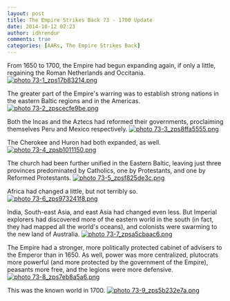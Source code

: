 ```yaml
---
layout: post
title: The Empire Strikes Back 73 - 1700 Update
date: 2014-10-12 02:23
author: idhrendur
comments: true
categories: [AARs, The Empire Strikes Back]
---
```

From 1650 to 1700, the Empire had begun expanding again, if only a little, regaining the Roman Netherlands and Occitania.
<a href="http://s1327.photobucket.com/user/idhrendur/media/The%20Empire%20Strikes%20Back/73-1_zps17b83214.png.html" target="_blank"><img class="aligncenter" src="http://i1327.photobucket.com/albums/u670/idhrendur/The%20Empire%20Strikes%20Back/73-1_zps17b83214.png" alt=" photo 73-1_zps17b83214.png" border="0" /></a>

The greater part of the Empire's warring was to establish strong nations in the eastern Baltic regions and in the Americas.
<a href="http://s1327.photobucket.com/user/idhrendur/media/The%20Empire%20Strikes%20Back/73-2_zpscecfe9be.png.html" target="_blank"><img class="aligncenter" src="http://i1327.photobucket.com/albums/u670/idhrendur/The%20Empire%20Strikes%20Back/73-2_zpscecfe9be.png" alt=" photo 73-2_zpscecfe9be.png" border="0" /></a>

Both the Incas and the Aztecs had reformed their governments, proclaiming themselves Peru and Mexico respectively.
<a href="http://s1327.photobucket.com/user/idhrendur/media/The%20Empire%20Strikes%20Back/73-3_zps8ffa5555.png.html" target="_blank"><img class="aligncenter" src="http://i1327.photobucket.com/albums/u670/idhrendur/The%20Empire%20Strikes%20Back/73-3_zps8ffa5555.png" alt=" photo 73-3_zps8ffa5555.png" border="0" /></a>

The Cherokee and Huron had both expanded, as well.
<a href="http://s1327.photobucket.com/user/idhrendur/media/The%20Empire%20Strikes%20Back/73-4_zpsb1011150.png.html" target="_blank"><img class="aligncenter" src="http://i1327.photobucket.com/albums/u670/idhrendur/The%20Empire%20Strikes%20Back/73-4_zpsb1011150.png" alt=" photo 73-4_zpsb1011150.png" border="0" /></a>

The church had been further unified in the Eastern Baltic, leaving just three provinces predominated by Catholics, one by Protestants, and one by Reformed Protestants.
<a href="http://s1327.photobucket.com/user/idhrendur/media/The%20Empire%20Strikes%20Back/73-5_zpsf825de3c.png.html" target="_blank"><img class="aligncenter" src="http://i1327.photobucket.com/albums/u670/idhrendur/The%20Empire%20Strikes%20Back/73-5_zpsf825de3c.png" alt=" photo 73-5_zpsf825de3c.png" border="0" /></a>

Africa had changed a little, but not terribly so.
<a href="http://s1327.photobucket.com/user/idhrendur/media/The%20Empire%20Strikes%20Back/73-6_zps973241f8.png.html" target="_blank"><img class="aligncenter" src="http://i1327.photobucket.com/albums/u670/idhrendur/The%20Empire%20Strikes%20Back/73-6_zps973241f8.png" alt=" photo 73-6_zps973241f8.png" border="0" /></a>

India, South-east Asia, and east Asia had changed even less. But Imperial explorers had discovered more of the eastern world in the south (in fact, they had mapped all the world's oceans), and colonists were swarming to the new land of Australia.
<a href="http://s1327.photobucket.com/user/idhrendur/media/The%20Empire%20Strikes%20Back/73-7_zpsa5cbaac6.png.html" target="_blank"><img class="aligncenter" src="http://i1327.photobucket.com/albums/u670/idhrendur/The%20Empire%20Strikes%20Back/73-7_zpsa5cbaac6.png" alt=" photo 73-7_zpsa5cbaac6.png" border="0" /></a>

The Empire had a stronger, more politically protected cabinet of advisers to the Emperor than in 1650. As well, power was more centralized, plutocrats more powerful (and more protected by the government of the Empire), peasants more free, and the legions were more defensive.
<a href="http://s1327.photobucket.com/user/idhrendur/media/The%20Empire%20Strikes%20Back/73-8_zps7eb8a5a6.png.html" target="_blank"><img class="aligncenter" src="http://i1327.photobucket.com/albums/u670/idhrendur/The%20Empire%20Strikes%20Back/73-8_zps7eb8a5a6.png" alt=" photo 73-8_zps7eb8a5a6.png" border="0" /></a>

This was the known world in 1700.
<a href="http://s1327.photobucket.com/user/idhrendur/media/The%20Empire%20Strikes%20Back/73-9_zps5b232e7a.png.html" target="_blank"><img class="aligncenter" src="http://i1327.photobucket.com/albums/u670/idhrendur/The%20Empire%20Strikes%20Back/73-9_zps5b232e7a.png" alt=" photo 73-9_zps5b232e7a.png" border="0" /></a>

